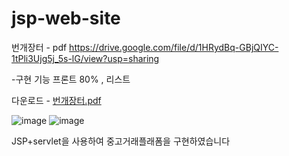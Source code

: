# jsp-web-site



번개장터 - pdf https://drive.google.com/file/d/1HRydBq-GBjQIYC-1tPli3Ujg5j_5s-lG/view?usp=sharing

-구현 기능 프론트 80% , 리스트 


다운로드 - [번개장터.pdf](https://github.com/nanandive/jsp-web-site/files/12081847/default.pdf)

![image](https://github.com/nanandive/jsp-web-site/assets/117037428/f9b9eb5f-02e1-4e7c-ae1a-4b8329e8f6df)
![image](https://github.com/nanandive/jsp-web-site/assets/117037428/57d6e5d6-2389-4a7a-8bf4-37e0cc21503d)

JSP+servlet을 사용하여 중고거래플래폼을 구현하였습니다
